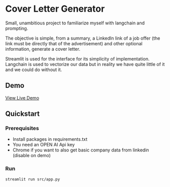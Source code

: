 # Cover Letter Generator

Small, unambitious project to familiarize myself with langchain and prompting.

The objective is simple, from a summary, a LinkedIn link of a job offer (the link must be directly that of the advertisement) and other optional information, generate a cover letter.

Streamlit is used for the interface for its simplicity of implementation.
Langchain is used to vectorize our data but in reality we have quite little of it and we could do without it.

## Demo

[View Live Demo](https://easy-cover-letter-powered-by-ai.streamlit.app/)

## Quickstart

### Prerequisites
- Install packages in requirements.txt
- You need an OPEN AI Api key
- Chrome if you want to also get basic company data from linkedin (disable on demo)

### Run
```
streamlit run src/app.py
```
